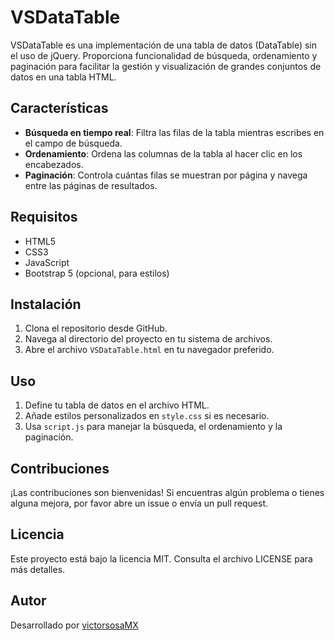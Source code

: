 # VSDataTable

VSDataTable es una implementación de una tabla de datos (DataTable) sin el uso de jQuery. Proporciona funcionalidad de búsqueda, ordenamiento y paginación para facilitar la gestión y visualización de grandes conjuntos de datos en una tabla HTML.

## Características

- **Búsqueda en tiempo real**: Filtra las filas de la tabla mientras escribes en el campo de búsqueda.
- **Ordenamiento**: Ordena las columnas de la tabla al hacer clic en los encabezados.
- **Paginación**: Controla cuántas filas se muestran por página y navega entre las páginas de resultados.

## Requisitos

- HTML5
- CSS3
- JavaScript
- Bootstrap 5 (opcional, para estilos)

## Instalación

1. Clona el repositorio desde GitHub.
2. Navega al directorio del proyecto en tu sistema de archivos.
3. Abre el archivo `VSDataTable.html` en tu navegador preferido.

## Uso

1. Define tu tabla de datos en el archivo HTML.
2. Añade estilos personalizados en `style.css` si es necesario.
3. Usa `script.js` para manejar la búsqueda, el ordenamiento y la paginación.

## Contribuciones

¡Las contribuciones son bienvenidas! Si encuentras algún problema o tienes alguna mejora, por favor abre un issue o envía un pull request.

## Licencia

Este proyecto está bajo la licencia MIT. Consulta el archivo LICENSE para más detalles.

## Autor

Desarrollado por [victorsosaMX](https://github.com/victorsosaMX)
